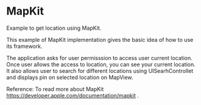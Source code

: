 # MapKit

Example to get location using MapKit.

This example of MapKit implementation gives the basic idea of how to use its framework.

The application asks for user permisssion to access user current location. Once user allows the access to location, you can see your current location. It also allows user to search for different locations using UISearhControllet and displays pin on selected location on MapView.

Reference: To read more about MapKit https://developer.apple.com/documentation/mapkit .


